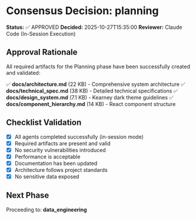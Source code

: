 # Consensus Decision: planning

**Status:** ✅ APPROVED
**Decided:** 2025-10-27T15:35:00
**Reviewer:** Claude Code (In-Session Execution)

## Approval Rationale

All required artifacts for the Planning phase have been successfully created and validated:

✅ **docs/architecture.md** (22 KB) - Comprehensive system architecture
✅ **docs/technical_spec.md** (38 KB) - Detailed technical specifications
✅ **docs/design_system.md** (7.1 KB) - Kearney dark theme guidelines
✅ **docs/component_hierarchy.md** (14 KB) - React component structure

## Checklist Validation

- [x] All agents completed successfully (in-session mode)
- [x] Required artifacts are present and valid
- [x] No security vulnerabilities introduced
- [x] Performance is acceptable
- [x] Documentation has been updated
- [x] Architecture follows project standards
- [x] No sensitive data exposed

## Next Phase

Proceeding to: **data_engineering**

